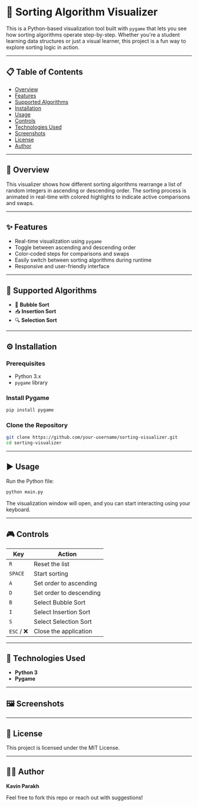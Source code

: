 # 🧩 Sorting Algorithm Visualizer

This is a Python-based visualization tool built with `pygame` that lets you see how sorting algorithms operate step-by-step. Whether you're a student learning data structures or just a visual learner, this project is a fun way to explore sorting logic in action.

---

## 📋 Table of Contents

- [Overview](#overview)
- [Features](#features)
- [Supported Algorithms](#supported-algorithms)
- [Installation](#installation)
- [Usage](#usage)
- [Controls](#controls)
- [Technologies Used](#technologies-used)
- [Screenshots](#screenshots)
- [License](#license)
- [Author](#author)

---

## 📖 Overview

This visualizer shows how different sorting algorithms rearrange a list of random integers in ascending or descending order. The sorting process is animated in real-time with colored highlights to indicate active comparisons and swaps.

---

## ✨ Features

- Real-time visualization using `pygame`
- Toggle between ascending and descending order
- Color-coded steps for comparisons and swaps
- Easily switch between sorting algorithms during runtime
- Responsive and user-friendly interface

---

## 🧠 Supported Algorithms

- 🫧 **Bubble Sort**
- 📥 **Insertion Sort**
- 🔍 **Selection Sort**

---

## ⚙️ Installation

### Prerequisites

- Python 3.x
- `pygame` library

### Install Pygame

```bash
pip install pygame
```

### Clone the Repository

```bash
git clone https://github.com/your-username/sorting-visualizer.git
cd sorting-visualizer
```

---

## ▶️ Usage

Run the Python file:

```bash
python main.py
```

The visualization window will open, and you can start interacting using your keyboard.

---

## 🎮 Controls

| Key | Action |
|-----|--------|
| `R` | Reset the list |
| `SPACE` | Start sorting |
| `A` | Set order to ascending |
| `D` | Set order to descending |
| `B` | Select Bubble Sort |
| `I` | Select Insertion Sort |
| `S` | Select Selection Sort |
| `ESC` / ❌ | Close the application |

---

## 🧰 Technologies Used

- **Python 3**
- **Pygame**

---

## 🖼️ Screenshots

<!-- Add screenshots here -->
<!-- Example: -->
<!-- ![Bubble Sort Demo](screenshots/bubble_sort.gif) -->

---

## 🪪 License

This project is licensed under the MIT License.

---

## 👨‍💻 Author

**Kavin Parakh**

Feel free to fork this repo or reach out with suggestions!
